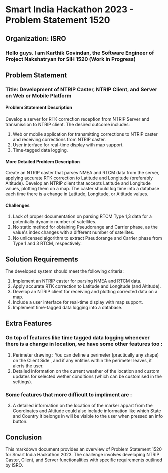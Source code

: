 # Smart India Hackathon 2023 - Problem Statement 1520 

## Organization: ISRO

### Hello guys. I am Karthik Govindan, the Software Engineer of Project Nakshatryan for SIH 1520 (Work in Progress)

## Problem Statement

### Title: Development of NTRIP Caster, NTRIP Client, and Server on Web or Mobile Platform

#### Problem Statement Description

Develop a server for RTK correction reception from NTRIP Server and transmission to NTRIP client. The desired outcome includes:

1. Web or mobile application for transmitting corrections to NTRIP caster and receiving corrections from NTRIP caster.
2. User interface for real-time display with map support.
3. Time-tagged data logging.

#### More Detailed Problem Description

Create an NTRIP caster that parses NMEA and RTCM data from the server, applying accurate RTK correction to Latitude and Longitude (preferably Altitude). Develop an NTRIP client that accepts Latitude and Longitude values, plotting them on a map. The caster should log time into a database each time there is a change in Latitude, Longitude, or Altitude values.

#### Challenges

1. Lack of proper documentation on parsing RTCM Type 1,3 data for a potentially dynamic number of satellites.
2. No static method for obtaining Pseudorange and Carrier phase, as the value's index changes with a different number of satellites.
3. No unlicensed algorithm to extract Pseudorange and Carrier phase from Type 1 and 3 RTCM, respectively.

## Solution Requirements

The developed system should meet the following criteria:

1. Implement an NTRIP caster for parsing NMEA and RTCM data.
2. Apply accurate RTK correction to Latitude and Longitude (and Altitude).
3. Develop an NTRIP client for receiving and plotting corrected data on a map.
4. Include a user interface for real-time display with map support.
5. Implement time-tagged data logging into a database.

## Extra Features
### On top of features like time tagged data logging whenever there is a change in location, we have some other features too :

1. Perimeter drawing : You can define a perimeter (practically any shape) on the Client Side , and if any entities within the perimeter leaves, it alerts the user.
2. Detailed information on the current weather of the location and custom updates for selected wether conditions (which can be customised in the settings).

### Some features that more difficult to impliment are :

3. A detailed information on the location of the marker appart from the Coordinates and Altitude could also include information like which State and Country it belongs in will be visible to the user when pressed an info button.


## Conclusion

This markdown document provides an overview of Problem Statement 1520 for Smart India Hackathon 2023. The challenge involves developing NTRIP Caster, Client, and Server functionalities with specific requirements outlined by ISRO.
